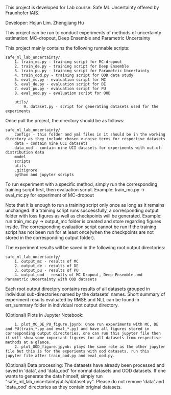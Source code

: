 This project is developed for Lab course: Safe ML Uncertainty offered by Fraunhofer IAIS.

Developer: Hojun Lim. Zhengjiang Hu

This project can be run to conduct experiments of methods of uncertainty estimation: MC-dropout, Deep Ensemble and Parametric Uncertainty

This project mainly contains the following runnable scripts:

    safe_ml_lab_uncertainty/
        1. train_mc.py - training script for MC-dropout
        2. train_de.py - training script for Deep Ensemble
        3. train_pu.py - training script for Parametric Uncertainty
        4. train_ood.py - training script for OOD data study
        5. eval_mc.py - evaluation script for MC
        6. eval_de.py - evaluation script for DE
        7. eval_pu.py - evaluation script for PU
        8. eval_ood.py - evaluation script for OOD

        utils/
            9. dataset.py - script for generating datasets used for the experiments

Once pull the project, the directory should be as follows:

    safe_ml_lab_uncertainty/
        configs - this folder and yml files in it should be in the working directory as they include chosen v-noise terms for respective datasets
        data - contain nine UCI datasets
        data_ood - contain nine UCI datasets for experiments with out-of-distribution data
        model 
        scripts
        utils
        .gitignore
        python and jupyter scripts	

To run experiment with a specific method, simply run the corresponding training script first, then evaluation script.
Example: train_mc.py -> eval_mc.py for experiment of MC-dropout

Note that it is enough to run a training script only once as long as it remains unchanged. 
If a training script runs successfully, a corresponding output folder with loss figures as well as checkpoints will be generated.
Example: run train_mc.py -> output_mc folder is created and store regarding figures inside.
The corresponding evaluation script cannot be run if the training script has not been run for at least once(when the checkpoints are not stored in the corresponding output folder).

The experiment results will be saved in the following root output directories:

    safe_ml_lab_uncertainty/
        1. output_mc - results of MC
        2. output_de - results of DE
        3. output_pu - results of PU
        4. output_ood - results of MC-Dropout, Deep Ensemble and Parametric Uncertainty with OOD datasets

Each root output directory contains results of all datasets grouped in individual sub-directories named by the datasets' names.
Short summary of experiment results evaluated by RMSE and NLL can be found in err_summary folder in individual root output directory.

(Optional) Plots in Jupyter Notebook: 


        1. plot_MC_DE_PU_figure.jpynb: Once run experiments with MC, DE and PU(train_*.py and eval_*.py) and have all figures stored in corresponding output directories, one can run this jupyter file then it will show some important figures for all datasets from respective methods at a glance.
        2. plot_OOD_figure.jpynb: plays the same role as the other jupyter file but this is for the experiemts with ood datasets. run this jupyter file after train_ood.py and eval_ood.py. 

(Optional) Data processing: The datasets have already been processed and saved in 'data', and 'data_ood' for normal datasets and OOD datasets. 
If one wants to generate the data himself, simply run "safe_ml_lab_uncertainty/utils/dataset.py". 
Please do not remove 'data' and 'data_ood' directories as they contain original datasets.
